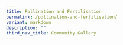 ```yaml
---
title: Pollination and Fertilisation
permalink: /pollination-and-fertilisation/
variant: markdown
description: ""
third_nav_title: Community Gallery
---
```

